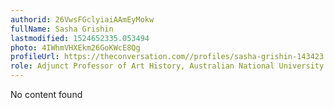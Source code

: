 ```yaml
---
authorid: 26VwsFGclyiaiAAmEyMokw
fullName: Sasha Grishin
lastmodified: 1524652335.053494
photo: 4IWhmVHXEkm26GoKWcE8Qg
profileUrl: https://theconversation.com//profiles/sasha-grishin-143423
role: Adjunct Professor of Art History, Australian National University
---
```

No content found
